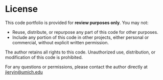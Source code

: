 # License

This code portfolio is provided for **review purposes only**. You may not:

- Reuse, distribute, or repurpose any part of this code for other purposes.
- Include any portion of this code in other projects, either personal or commercial, without explicit written permission.

The author retains all rights to this code. Unauthorized use, distribution, or modification of this code is prohibited.

For any questions or permissions, please contact the author directly at jieryin@umich.edu

